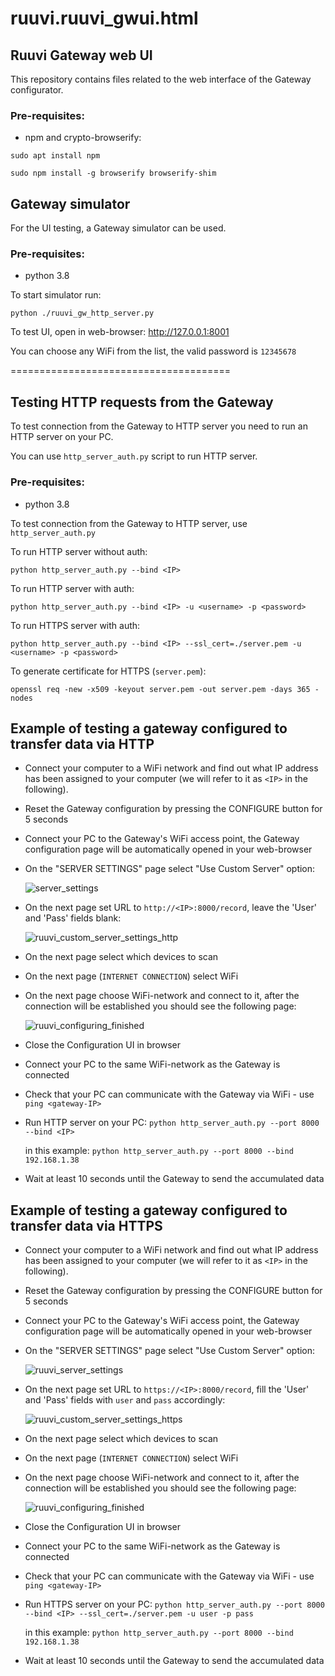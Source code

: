 # ruuvi.ruuvi_gwui.html

## Ruuvi Gateway web UI
This repository contains files related to the web interface of the Gateway configurator. 

### Pre-requisites:
* npm and crypto-browserify:
 
`sudo apt install npm`

`sudo npm install -g browserify browserify-shim`

## Gateway simulator

For the UI testing, a Gateway simulator can be used.

### Pre-requisites:
* python 3.8

To start simulator run: 

`python ./ruuvi_gw_http_server.py`

To test UI, open in web-browser: http://127.0.0.1:8001

You can choose any WiFi from the list, the valid password is `12345678`

======================================

## Testing HTTP requests from the Gateway

To test connection from the Gateway to HTTP server you need to run an HTTP server on your PC.

You can use `http_server_auth.py` script to run HTTP server. 

### Pre-requisites:
* python 3.8

To test connection from the Gateway to HTTP server, use `http_server_auth.py`

To run HTTP server without auth:

`python http_server_auth.py --bind <IP>`

To run HTTP server with auth:

`python http_server_auth.py --bind <IP> -u <username> -p <password>`

To run HTTPS server with auth:

`python http_server_auth.py --bind <IP> --ssl_cert=./server.pem -u <username> -p <password>`

To generate certificate for HTTPS (`server.pem`):

`openssl req -new -x509 -keyout server.pem -out server.pem -days 365 -nodes`

## Example of testing a gateway configured to transfer data via HTTP

* Connect your computer to a WiFi network 
  and find out what IP address has been assigned to your computer 
  (we will refer to it as `<IP>` in the following).
  
* Reset the Gateway configuration by pressing the CONFIGURE button for 5 seconds
  
* Connect your PC to the Gateway's WiFi access point, 
  the Gateway configuration page will be automatically opened in your web-browser
  
* On the "SERVER SETTINGS" page select "Use Custom Server" option: 
  
  ![server_settings](docs/ruuvi_server_settings.png)
  
* On the next page set URL to `http://<IP>:8000/record`, leave the 'User' and 'Pass' fields blank:
  
  ![ruuvi_custom_server_settings_http](docs/ruuvi_custom_server_settings_http.png)
  
* On the next page select which devices to scan
  
* On the next page (`INTERNET CONNECTION`) select WiFi
  
* On the next page choose WiFi-network and connect to it, after the connection will be established you should see the following page:
  
  ![ruuvi_configuring_finished](docs/ruuvi_configuring_finished.png)
  
* Close the Configuration UI in browser
  
* Connect your PC to the same WiFi-network as the Gateway is connected
  
* Check that your PC can communicate with the Gateway via WiFi - use `ping <gateway-IP>`
  
* Run HTTP server on your PC:
  `python http_server_auth.py --port 8000 --bind <IP>`
  
  in this example: `python http_server_auth.py --port 8000 --bind 192.168.1.38`
  
* Wait at least 10 seconds until the Gateway to send the accumulated data

## Example of testing a gateway configured to transfer data via HTTPS

* Connect your computer to a WiFi network
  and find out what IP address has been assigned to your computer
  (we will refer to it as `<IP>` in the following).
  
* Reset the Gateway configuration by pressing the CONFIGURE button for 5 seconds
  
* Connect your PC to the Gateway's WiFi access point,
  the Gateway configuration page will be automatically opened in your web-browser
  
* On the "SERVER SETTINGS" page select "Use Custom Server" option:

  ![ruuvi_server_settings](docs/ruuvi_server_settings.png)
  
* On the next page set URL to `https://<IP>:8000/record`, 
  fill the 'User' and 'Pass' fields with `user` and `pass` accordingly:

  ![ruuvi_custom_server_settings_https](docs/ruuvi_custom_server_settings_https.png)
* On the next page select which devices to scan
  
* On the next page (`INTERNET CONNECTION`) select WiFi
  
* On the next page choose WiFi-network and connect to it, after the connection will be established you should see the following page:

  ![ruuvi_configuring_finished](docs/ruuvi_configuring_finished.png)
  
* Close the Configuration UI in browser
  
* Connect your PC to the same WiFi-network as the Gateway is connected
  
* Check that your PC can communicate with the Gateway via WiFi - use `ping <gateway-IP>`
  
* Run HTTPS server on your PC:
  `python http_server_auth.py --port 8000 --bind <IP> --ssl_cert=./server.pem -u user -p pass`
  
  in this example: `python http_server_auth.py --port 8000 --bind 192.168.1.38`
  
* Wait at least 10 seconds until the Gateway to send the accumulated data

